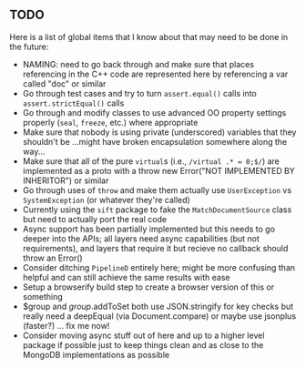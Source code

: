 TODO
----
Here is a list of global items that I know about that may need to be done in the future:

* NAMING: need to go back through and make sure that places referencing <Document> in the C++ code are represented here by referencing a var called "doc" or similar
* Go through test cases and try to turn `assert.equal()` calls into `assert.strictEqual()` calls
* Go through and modify classes to use advanced OO property settings properly (`seal`, `freeze`, etc.) where appropriate
* Make sure that nobody is using private (underscored) variables that they shouldn't be ...might have broken encapsulation somewhere along the way...
* Make sure that all of the pure `virtual`s (i.e., `/virtual .* = 0;$/`) are implemented as a proto with a throw new Error("NOT IMPLEMENTED BY INHERITOR") or similar
* Go through uses of `throw` and make them actually use `UserException` vs `SystemException` (or whatever they're called)
* Currently using the `sift` package to fake the `MatchDocumentSource` class but need to actually port the real code
* Async support has been partially implemented but this needs to go deeper into the APIs; all layers need async capabilities (but not requirements), and layers that require it but recieve no callback should throw an Error()
* Consider ditching `PipelineD` entirely here; might be more confusing than helpful and can still achieve the same results with ease
* Setup a browserify build step to create a browser version of this or something
* $group and $group.$addToSet both use JSON.stringify for key checks but really need a deepEqual (via Document.compare) or maybe use jsonplus (faster?) ... fix me now!
* Consider moving async stuff out of here and up to a higher level package if possible just to keep things clean and as close to the MongoDB implementations as possible

